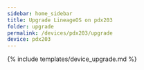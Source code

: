 ```yaml
---
sidebar: home_sidebar
title: Upgrade LineageOS on pdx203
folder: upgrade
permalink: /devices/pdx203/upgrade
device: pdx203
---
```

{% include templates/device_upgrade.md %}
